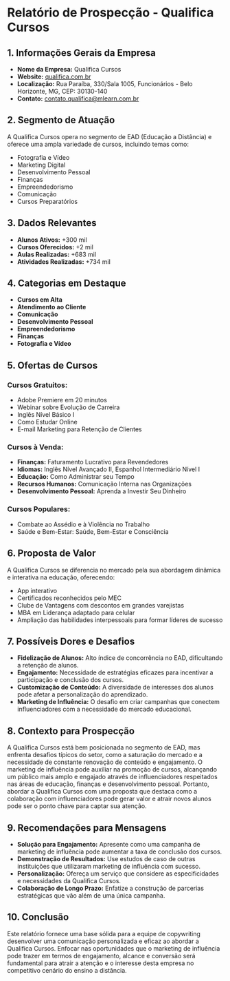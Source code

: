 # Relatório de Prospecção - Qualifica Cursos

## 1. Informações Gerais da Empresa
- **Nome da Empresa:** Qualifica Cursos
- **Website:** [qualifica.com.br](http://www.qualifica.com.br)
- **Localização:** Rua Paraíba, 330/Sala 1005, Funcionários - Belo Horizonte, MG, CEP: 30130-140
- **Contato:** contato.qualifica@mlearn.com.br

## 2. Segmento de Atuação
A Qualifica Cursos opera no segmento de EAD (Educação a Distância) e oferece uma ampla variedade de cursos, incluindo temas como:
- Fotografia e Vídeo
- Marketing Digital
- Desenvolvimento Pessoal
- Finanças
- Empreendedorismo
- Comunicação
- Cursos Preparatórios

## 3. Dados Relevantes
- **Alunos Ativos:** +300 mil
- **Cursos Oferecidos:** +2 mil
- **Aulas Realizadas:** +683 mil
- **Atividades Realizadas:** +734 mil

## 4. Categorias em Destaque
- **Cursos em Alta**
- **Atendimento ao Cliente**
- **Comunicação**
- **Desenvolvimento Pessoal**
- **Empreendedorismo**
- **Finanças**
- **Fotografia e Vídeo**

## 5. Ofertas de Cursos
### Cursos Gratuitos:
- Adobe Premiere em 20 minutos
- Webinar sobre Evolução de Carreira
- Inglês Nível Básico I
- Como Estudar Online
- E-mail Marketing para Retenção de Clientes

### Cursos à Venda:
- **Finanças:** Faturamento Lucrativo para Revendedores
- **Idiomas:** Inglês Nível Avançado II, Espanhol Intermediário Nível I
- **Educação:** Como Administrar seu Tempo
- **Recursos Humanos:** Comunicação Interna nas Organizações
- **Desenvolvimento Pessoal:** Aprenda a Investir Seu Dinheiro

### Cursos Populares:
- Combate ao Assédio e à Violência no Trabalho
- Saúde e Bem-Estar: Saúde, Bem-Estar e Consciência

## 6. Proposta de Valor
A Qualifica Cursos se diferencia no mercado pela sua abordagem dinâmica e interativa na educação, oferecendo:
- App interativo
- Certificados reconhecidos pelo MEC
- Clube de Vantagens com descontos em grandes varejistas
- MBA em Liderança adaptado para celular
- Ampliação das habilidades interpessoais para formar líderes de sucesso

## 7. Possíveis Dores e Desafios
- **Fidelização de Alunos:** Alto índice de concorrência no EAD, dificultando a retenção de alunos.
- **Engajamento:** Necessidade de estratégias eficazes para incentivar a participação e conclusão dos cursos.
- **Customização de Conteúdo:** A diversidade de interesses dos alunos pode afetar a personalização do aprendizado.
- **Marketing de Influência:** O desafio em criar campanhas que conectem influenciadores com a necessidade do mercado educacional.

## 8. Contexto para Prospecção
A Qualifica Cursos está bem posicionada no segmento de EAD, mas enfrenta desafios típicos do setor, como a saturação do mercado e a necessidade de constante renovação de conteúdo e engajamento. O marketing de influência pode auxiliar na promoção de cursos, alcançando um público mais amplo e engajado através de influenciadores respeitados nas áreas de educação, finanças e desenvolvimento pessoal. Portanto, abordar a Qualifica Cursos com uma proposta que destaca como a colaboração com influenciadores pode gerar valor e atrair novos alunos pode ser o ponto chave para captar sua atenção.

## 9. Recomendações para Mensagens
- **Solução para Engajamento:** Apresente como uma campanha de marketing de influência pode aumentar a taxa de conclusão dos cursos.
- **Demonstração de Resultados:** Use estudos de caso de outras instituições que utilizaram marketing de influência com sucesso.
- **Personalização:** Ofereça um serviço que considere as especificidades e necessidades da Qualifica Cursos.
- **Colaboração de Longo Prazo:** Enfatize a construção de parcerias estratégicas que vão além de uma única campanha.

## 10. Conclusão
Este relatório fornece uma base sólida para a equipe de copywriting desenvolver uma comunicação personalizada e eficaz ao abordar a Qualifica Cursos. Enfocar nas oportunidades que o marketing de influência pode trazer em termos de engajamento, alcance e conversão será fundamental para atrair a atenção e o interesse desta empresa no competitivo cenário do ensino a distância.
